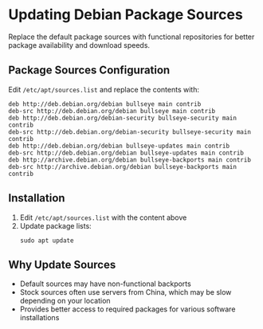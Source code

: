 # Updating Debian Package Sources

Replace the default package sources with functional repositories for better package availability and download speeds.

## Package Sources Configuration

Edit `/etc/apt/sources.list` and replace the contents with:

```
deb http://deb.debian.org/debian bullseye main contrib
deb-src http://deb.debian.org/debian bullseye main contrib
deb http://deb.debian.org/debian-security bullseye-security main contrib
deb-src http://deb.debian.org/debian-security bullseye-security main contrib
deb http://deb.debian.org/debian bullseye-updates main contrib
deb-src http://deb.debian.org/debian bullseye-updates main contrib
deb http://archive.debian.org/debian bullseye-backports main contrib
deb-src http://archive.debian.org/debian bullseye-backports main contrib
```

## Installation

1. Edit `/etc/apt/sources.list` with the content above
2. Update package lists:
   ```
   sudo apt update
   ```

## Why Update Sources

- Default sources may have non-functional backports
- Stock sources often use servers from China, which may be slow depending on your location
- Provides better access to required packages for various software installations